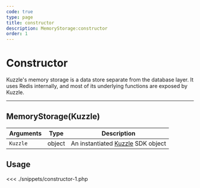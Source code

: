 ```yaml
---
code: true
type: page
title: constructor
description: MemoryStorage:constructor
order: 1
---
```


# Constructor

Kuzzle's memory storage is a data store separate from the database layer.
It uses Redis internally, and most of its underlying functions are exposed by Kuzzle.

---

## MemoryStorage(Kuzzle)

| Arguments | Type   | Description                                            |
| --------- | ------ | ------------------------------------------------------ |
| `Kuzzle`  | object | An instantiated [Kuzzle](/sdk/php/3/core-classes/kuzzle) SDK object |

## Usage

<<< ./snippets/constructor-1.php
